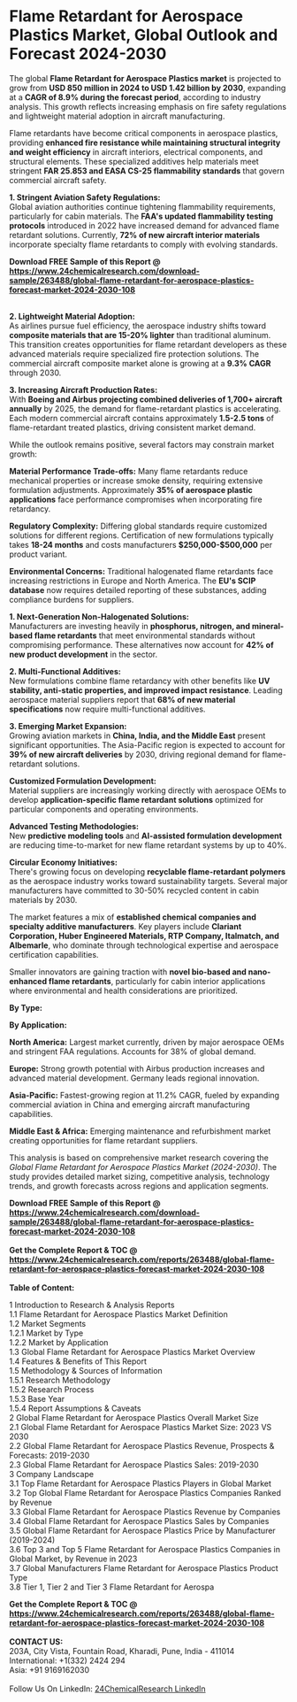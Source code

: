 <h1>Flame Retardant for Aerospace Plastics Market, Global Outlook and Forecast 2024-2030</h1><p>The global <strong>Flame Retardant for Aerospace Plastics market</strong> is projected to grow from <strong>USD 850 million in 2024 to USD 1.42 billion by 2030</strong>, expanding at a <strong>CAGR of 8.9% during the forecast period</strong>, according to industry analysis. This growth reflects increasing emphasis on fire safety regulations and lightweight material adoption in aircraft manufacturing.</p><p>Flame retardants have become critical components in aerospace plastics, providing <strong>enhanced fire resistance while maintaining structural integrity and weight efficiency</strong> in aircraft interiors, electrical components, and structural elements. These specialized additives help materials meet stringent <strong>FAR 25.853 and EASA CS-25 flammability standards</strong> that govern commercial aircraft safety.</p><p><strong>1. Stringent Aviation Safety Regulations:</strong><br>
Global aviation authorities continue tightening flammability requirements, particularly for cabin materials. The <strong>FAA's updated flammability testing protocols</strong> introduced in 2022 have increased demand for advanced flame retardant solutions. Currently, <strong>72% of new aircraft interior materials</strong> incorporate specialty flame retardants to comply with evolving standards.</p><div><b>Download FREE Sample of this Report @ 
            <a href="https://www.24chemicalresearch.com/download-sample/263488/global-flame-retardant-for-aerospace-plastics-forecast-market-2024-2030-108">
            https://www.24chemicalresearch.com/download-sample/263488/global-flame-retardant-for-aerospace-plastics-forecast-market-2024-2030-108</a></b></div><br><p><strong>2. Lightweight Material Adoption:</strong><br>
As airlines pursue fuel efficiency, the aerospace industry shifts toward <strong>composite materials that are 15-20% lighter</strong> than traditional aluminum. This transition creates opportunities for flame retardant developers as these advanced materials require specialized fire protection solutions. The commercial aircraft composite market alone is growing at a <strong>9.3% CAGR</strong> through 2030.</p><p><strong>3. Increasing Aircraft Production Rates:</strong><br>
With <strong>Boeing and Airbus projecting combined deliveries of 1,700+ aircraft annually</strong> by 2025, the demand for flame-retardant plastics is accelerating. Each modern commercial aircraft contains approximately <strong>1.5-2.5 tons</strong> of flame-retardant treated plastics, driving consistent market demand.</p><p>While the outlook remains positive, several factors may constrain market growth:</p><p><strong>Material Performance Trade-offs:</strong> Many flame retardants reduce mechanical properties or increase smoke density, requiring extensive formulation adjustments. Approximately <strong>35% of aerospace plastic applications</strong> face performance compromises when incorporating fire retardancy.</p><p><strong>Regulatory Complexity:</strong> Differing global standards require customized solutions for different regions. Certification of new formulations typically takes <strong>18-24 months</strong> and costs manufacturers <strong>$250,000-$500,000</strong> per product variant.</p><p><strong>Environmental Concerns:</strong> Traditional halogenated flame retardants face increasing restrictions in Europe and North America. The <strong>EU's SCIP database</strong> now requires detailed reporting of these substances, adding compliance burdens for suppliers.</p><p><strong>1. Next-Generation Non-Halogenated Solutions:</strong><br>
Manufacturers are investing heavily in <strong>phosphorus, nitrogen, and mineral-based flame retardants</strong> that meet environmental standards without compromising performance. These alternatives now account for <strong>42% of new product development</strong> in the sector.</p><p><strong>2. Multi-Functional Additives:</strong><br>
New formulations combine flame retardancy with other benefits like <strong>UV stability, anti-static properties, and improved impact resistance</strong>. Leading aerospace material suppliers report that <strong>68% of new material specifications</strong> now require multi-functional additives.</p><p><strong>3. Emerging Market Expansion:</strong><br>
Growing aviation markets in <strong>China, India, and the Middle East</strong> present significant opportunities. The Asia-Pacific region is expected to account for <strong>39% of new aircraft deliveries</strong> by 2030, driving regional demand for flame-retardant solutions.</p><p><strong>Customized Formulation Development:</strong><br>
	Material suppliers are increasingly working directly with aerospace OEMs to develop <strong>application-specific flame retardant solutions</strong> optimized for particular components and operating environments.</p><p><strong>Advanced Testing Methodologies:</strong><br>
	New <strong>predictive modeling tools</strong> and <strong>AI-assisted formulation development</strong> are reducing time-to-market for new flame retardant systems by up to 40%.</p><p><strong>Circular Economy Initiatives:</strong><br>
	There's growing focus on developing <strong>recyclable flame-retardant polymers</strong> as the aerospace industry works toward sustainability targets. Several major manufacturers have committed to 30-50% recycled content in cabin materials by 2030.</p><p>The market features a mix of <strong>established chemical companies and specialty additive manufacturers</strong>. Key players include <strong>Clariant Corporation, Huber Engineered Materials, RTP Company, Italmatch, and Albemarle</strong>, who dominate through technological expertise and aerospace certification capabilities.</p><p>Smaller innovators are gaining traction with <strong>novel bio-based and nano-enhanced flame retardants</strong>, particularly for cabin interior applications where environmental and health considerations are prioritized.</p><p><strong>By Type:</strong></p><p><strong>By Application:</strong></p><p><strong>North America:</strong> Largest market currently, driven by major aerospace OEMs and stringent FAA regulations. Accounts for 38% of global demand.</p><p><strong>Europe:</strong> Strong growth potential with Airbus production increases and advanced material development. Germany leads regional innovation.</p><p><strong>Asia-Pacific:</strong> Fastest-growing region at 11.2% CAGR, fueled by expanding commercial aviation in China and emerging aircraft manufacturing capabilities.</p><p><strong>Middle East &amp; Africa:</strong> Emerging maintenance and refurbishment market creating opportunities for flame retardant suppliers.</p><p>This analysis is based on comprehensive market research covering the <em>Global Flame Retardant for Aerospace Plastics Market (2024-2030)</em>. The study provides detailed market sizing, competitive analysis, technology trends, and growth forecasts across regions and application segments.</p><div><b>Download FREE Sample of this Report @ 
            <a href="https://www.24chemicalresearch.com/download-sample/263488/global-flame-retardant-for-aerospace-plastics-forecast-market-2024-2030-108">
            https://www.24chemicalresearch.com/download-sample/263488/global-flame-retardant-for-aerospace-plastics-forecast-market-2024-2030-108</a></b></div><br><div><b>Get the Complete Report & TOC @ 
            <a href="https://www.24chemicalresearch.com/reports/263488/global-flame-retardant-for-aerospace-plastics-forecast-market-2024-2030-108">
            https://www.24chemicalresearch.com/reports/263488/global-flame-retardant-for-aerospace-plastics-forecast-market-2024-2030-108</a></b></div><br>
            <b>Table of Content:</b><p>1 Introduction to Research & Analysis Reports<br />
    1.1 Flame Retardant for Aerospace Plastics Market Definition<br />
    1.2 Market Segments<br />
        1.2.1 Market by Type<br />
        1.2.2 Market by Application<br />
    1.3 Global Flame Retardant for Aerospace Plastics Market Overview<br />
    1.4 Features & Benefits of This Report<br />
    1.5 Methodology & Sources of Information<br />
        1.5.1 Research Methodology<br />
        1.5.2 Research Process<br />
        1.5.3 Base Year<br />
        1.5.4 Report Assumptions & Caveats<br />
2 Global Flame Retardant for Aerospace Plastics Overall Market Size<br />
    2.1 Global Flame Retardant for Aerospace Plastics Market Size: 2023 VS 2030<br />
    2.2 Global Flame Retardant for Aerospace Plastics Revenue, Prospects & Forecasts: 2019-2030<br />
    2.3 Global Flame Retardant for Aerospace Plastics Sales: 2019-2030<br />
3 Company Landscape<br />
    3.1 Top Flame Retardant for Aerospace Plastics Players in Global Market<br />
    3.2 Top Global Flame Retardant for Aerospace Plastics Companies Ranked by Revenue<br />
    3.3 Global Flame Retardant for Aerospace Plastics Revenue by Companies<br />
    3.4 Global Flame Retardant for Aerospace Plastics Sales by Companies<br />
    3.5 Global Flame Retardant for Aerospace Plastics Price by Manufacturer (2019-2024)<br />
    3.6 Top 3 and Top 5 Flame Retardant for Aerospace Plastics Companies in Global Market, by Revenue in 2023<br />
    3.7 Global Manufacturers Flame Retardant for Aerospace Plastics Product Type<br />
    3.8 Tier 1, Tier 2 and Tier 3 Flame Retardant for Aerospa</p><div><b>Get the Complete Report & TOC @ 
            <a href="https://www.24chemicalresearch.com/reports/263488/global-flame-retardant-for-aerospace-plastics-forecast-market-2024-2030-108">
            https://www.24chemicalresearch.com/reports/263488/global-flame-retardant-for-aerospace-plastics-forecast-market-2024-2030-108</a></b></div><br><b>CONTACT US:</b><br>
            203A, City Vista, Fountain Road, Kharadi, Pune, India - 411014<br>
            International: +1(332) 2424 294<br>
            Asia: +91 9169162030 <br><br>
            Follow Us On LinkedIn: <a href="https://www.linkedin.com/company/24chemicalresearch/">24ChemicalResearch LinkedIn</a>